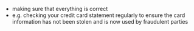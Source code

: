 - making sure that everything is correct
- e.g. checking your credit card statement regularly to ensure the card information has not been stolen and is now used by fraudulent parties